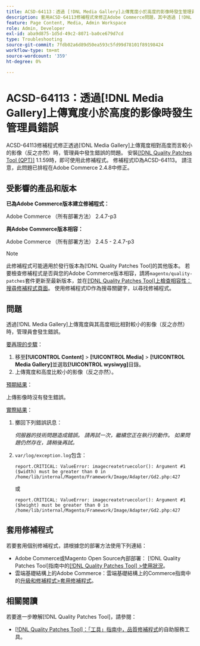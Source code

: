 ```yaml
---
title: ACSD-64113：透過 [!DNL Media Gallery]上傳寬度小於高度的影像時發生管理員錯誤
description: 套用ACSD-64113修補程式來修正Adobe Commerce問題，其中透過 [!DNL Media Gallery]上傳寬度與其高度相比相對較小的影像（反之亦然）時，管理員會發生錯誤。
feature: Page Content, Media, Admin Workspace
role: Admin, Developer
exl-id: aba9d875-1d5d-49c2-8071-ba0ce679d7cd
type: Troubleshooting
source-git-commit: 7fdb02a6d89d50ea593c5fd99d78101f89198424
workflow-type: tm+mt
source-wordcount: '359'
ht-degree: 0%

---
```


# ACSD-64113：透過[!DNL Media Gallery]上傳寬度小於高度的影像時發生管理員錯誤

ACSD-64113修補程式修正透過[!DNL Media Gallery]上傳寬度相對高度而言較小的影像（反之亦然）時，管理員中發生錯誤的問題。 安裝[[!DNL Quality Patches Tool (QPT)]](/help/tools/quality-patches-tool/quality-patches-tool-to-self-serve-quality-patches.md) 1.1.59時，即可使用此修補程式。 修補程式ID為ACSD-64113。 請注意，此問題已排程在Adobe Commerce 2.4.8中修正。

## 受影響的產品和版本

**已為Adobe Commerce版本建立修補程式：**

Adobe Commerce （所有部署方法） 2.4.7-p3

**與Adobe Commerce版本相容：**

Adobe Commerce （所有部署方法） 2.4.5 - 2.4.7-p3

>[!NOTE]
>
>此修補程式可能適用於發行版本為[!DNL Quality Patches Tool]的其他版本。 若要檢查修補程式是否與您的Adobe Commerce版本相容，請將`magento/quality-patches`套件更新至最新版本，並在[[!DNL Quality Patches Tool]上檢查相容性：搜尋修補程式頁面](https://experienceleague.adobe.com/tools/commerce-quality-patches/index.html?lang=zh-Hant)。 使用修補程式ID作為搜尋關鍵字，以尋找修補程式。

## 問題

透過[!DNL Media Gallery]上傳寬度與其高度相比相對較小的影像（反之亦然）時，管理員會發生錯誤。

<u>要再現的步驟</u>：

1. 移至&#x200B;**[!UICONTROL Content]** > **[!UICONTROL Media]** > **[!UICONTROL Media Gallery]**&#x200B;並選取&#x200B;**[!UICONTROL wysiwyg]**&#x200B;目錄。
1. 上傳寬度和高度比較小的影像（反之亦然）。

<u>預期結果</u>：

上傳影像時沒有發生錯誤。

<u>實際結果</u>：

1. 擲回下列錯誤訊息：

   *伺服器的技術問題造成錯誤。 請再試一次，繼續您正在執行的動作。 如果問題仍然存在，請稍後再試。*
1. `var/log/exception.log`包含：

   ```
   report.CRITICAL: ValueError: imagecreatetruecolor(): Argument #1 ($width) must be greater than 0 in /home/lib/internal/Magento/Framework/Image/Adapter/Gd2.php:427
   ```

   或

   ```
   report.CRITICAL: ValueError: imagecreatetruecolor(): Argument #1 ($height) must be greater than 0 in /home/lib/internal/Magento/Framework/Image/Adapter/Gd2.php:427
   ```

## 套用修補程式

若要套用個別修補程式，請根據您的部署方法使用下列連結：

* Adobe Commerce或Magento Open Source內部部署： [!DNL Quality Patches Tool]指南中的[[!DNL Quality Patches Tool] >使用狀況](/help/tools/quality-patches-tool/usage.md)。
* 雲端基礎結構上的Adobe Commerce：雲端基礎結構上的Commerce指南中的[升級和修補程式>套用修補程式](https://experienceleague.adobe.com/docs/commerce-cloud-service/user-guide/develop/upgrade/apply-patches.html?lang=zh-Hant)。


## 相關閱讀

若要進一步瞭解[!DNL Quality Patches Tool]，請參閱：

* [[!DNL Quality Patches Tool]：「工具」指南中，品質修補程式](/help/tools/quality-patches-tool/quality-patches-tool-to-self-serve-quality-patches.md)的自助服務工具。
